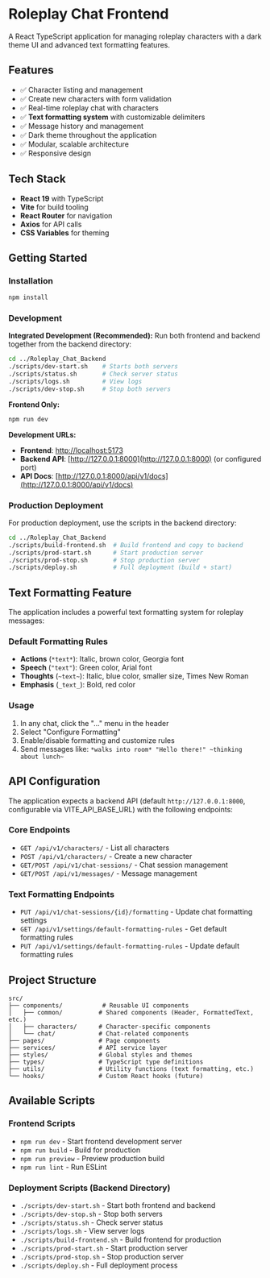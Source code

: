 # Roleplay Chat Frontend

A React TypeScript application for managing roleplay characters with a dark theme UI and advanced text formatting features.

## Features

- ✅ Character listing and management
- ✅ Create new characters with form validation  
- ✅ Real-time roleplay chat with characters
- ✅ **Text formatting system** with customizable delimiters
- ✅ Message history and management
- ✅ Dark theme throughout the application
- ✅ Modular, scalable architecture
- ✅ Responsive design

## Tech Stack

- **React 19** with TypeScript
- **Vite** for build tooling
- **React Router** for navigation
- **Axios** for API calls
- **CSS Variables** for theming

## Getting Started

### Installation

```bash
npm install
```

### Development

**Integrated Development (Recommended):**
Run both frontend and backend together from the backend directory:

```bash
cd ../Roleplay_Chat_Backend
./scripts/dev-start.sh    # Starts both servers
./scripts/status.sh       # Check server status  
./scripts/logs.sh         # View logs
./scripts/dev-stop.sh     # Stop both servers
```

**Frontend Only:**
```bash
npm run dev
```

**Development URLs:**
- **Frontend**: [http://localhost:5173](http://localhost:5173)
- **Backend API**: [http://127.0.0.1:8000](http://127.0.0.1:8000) (or configured port)
- **API Docs**: [http://127.0.0.1:8000/api/v1/docs](http://127.0.0.1:8000/api/v1/docs)

### Production Deployment

For production deployment, use the scripts in the backend directory:

```bash
cd ../Roleplay_Chat_Backend
./scripts/build-frontend.sh  # Build frontend and copy to backend
./scripts/prod-start.sh      # Start production server
./scripts/prod-stop.sh       # Stop production server
./scripts/deploy.sh          # Full deployment (build + start)
```

## Text Formatting Feature

The application includes a powerful text formatting system for roleplay messages:

### Default Formatting Rules
- **Actions** (`*text*`): Italic, brown color, Georgia font
- **Speech** (`"text"`): Green color, Arial font  
- **Thoughts** (`~text~`): Italic, blue color, smaller size, Times New Roman
- **Emphasis** (`_text_`): Bold, red color

### Usage
1. In any chat, click the "..." menu in the header
2. Select "Configure Formatting"
3. Enable/disable formatting and customize rules
4. Send messages like: `*walks into room* "Hello there!" ~thinking about lunch~`

## API Configuration

The application expects a backend API (default `http://127.0.0.1:8000`, configurable via VITE_API_BASE_URL) with the following endpoints:

### Core Endpoints
- `GET /api/v1/characters/` - List all characters
- `POST /api/v1/characters/` - Create a new character
- `GET/POST /api/v1/chat-sessions/` - Chat session management
- `GET/POST /api/v1/messages/` - Message management

### Text Formatting Endpoints
- `PUT /api/v1/chat-sessions/{id}/formatting` - Update chat formatting settings
- `GET /api/v1/settings/default-formatting-rules` - Get default formatting rules
- `PUT /api/v1/settings/default-formatting-rules` - Update default formatting rules

## Project Structure

```
src/
├── components/           # Reusable UI components
│   ├── common/          # Shared components (Header, FormattedText, etc.)
│   ├── characters/      # Character-specific components
│   └── chat/            # Chat-related components
├── pages/               # Page components
├── services/            # API service layer
├── styles/              # Global styles and themes
├── types/               # TypeScript type definitions
├── utils/               # Utility functions (text formatting, etc.)
└── hooks/               # Custom React hooks (future)
```

## Available Scripts

### Frontend Scripts
- `npm run dev` - Start frontend development server
- `npm run build` - Build for production
- `npm run preview` - Preview production build
- `npm run lint` - Run ESLint

### Deployment Scripts (Backend Directory)
- `./scripts/dev-start.sh` - Start both frontend and backend
- `./scripts/dev-stop.sh` - Stop both servers
- `./scripts/status.sh` - Check server status
- `./scripts/logs.sh` - View server logs
- `./scripts/build-frontend.sh` - Build frontend for production
- `./scripts/prod-start.sh` - Start production server
- `./scripts/prod-stop.sh` - Stop production server
- `./scripts/deploy.sh` - Full deployment process
